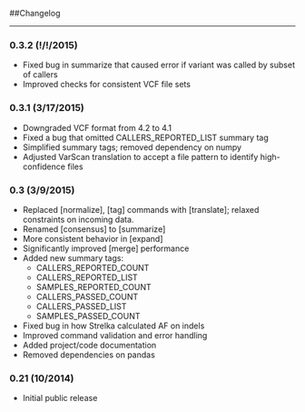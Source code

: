 ##Changelog
__________________

### 0.3.2 (!/!/2015)
 * Fixed bug in summarize that caused error if variant was called by subset of callers 
 * Improved checks for consistent VCF file sets

### 0.3.1 (3/17/2015)
 * Downgraded VCF format from 4.2 to 4.1
 * Fixed a bug that omitted CALLERS_REPORTED_LIST summary tag
 * Simplified summary tags; removed dependency on numpy
 * Adjusted VarScan translation to accept a file pattern to identify high-confidence files 


### 0.3 (3/9/2015)
 * Replaced [normalize], [tag] commands with [translate]; relaxed constraints on incoming data.
 * Renamed [consensus] to [summarize]
 * More consistent behavior in [expand]
 * Significantly improved [merge] performance 
 * Added new summary tags:
   * CALLERS_REPORTED_COUNT
   * CALLERS_REPORTED_LIST
   * SAMPLES_REPORTED_COUNT
   * CALLERS_PASSED_COUNT
   * CALLERS_PASSED_LIST
   * SAMPLES_PASSED_COUNT
 * Fixed bug in how Strelka calculated AF on indels
 * Improved command validation and error handling
 * Added project/code documentation 
 * Removed dependencies on pandas
  
  
### 0.21 (10/2014)
 * Initial public release


